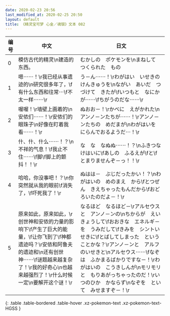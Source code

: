 ```yaml
---
date: 2020-02-23 20:56
last_modified_at: 2020-02-25 20:50
layout: default
title: 《精灵宝可梦 心金／魂银》文本 082
---
```

| 编号 | 中文 | 日文 |
| ---- | ---- | ---- |
| 0 | 模仿古代的精灵\n建造的东西。 | むかしの　ポケモンを\nまねして　つくられた　もの |
| 1 | 嗯⋯⋯！\r我已经从事遗迹的\n研究很多年了，\f有什么东西和往常⋯\f不太一样⋯⋯\r | う－ん⋯⋯！\rわがはい　いせきの　けんきゅうを\nながい　あいだ　つづけて　きたが\fいつもと　なにかが⋯⋯\fちがうのだな⋯⋯\r |
| 2 | 喔喔！\r墙壁上画着的\n安侬们⋯⋯！\r安侬们的眼珠子\n好像在盯着我看⋯⋯！\r | ぬおお－！\rかべに　えがかれた\nアンノ－ンたちが⋯⋯！\rアンノ－ンたちの　めだまが\nわがはいを　にらんでおるようだ⋯！\r |
| 3 | 什、什、什么⋯⋯！？\n不祥的气息！\f我止不住⋯⋯\f脚\f脚上的颤抖！！\r | な　な　なぬぬ⋯⋯！？\nふきつな　けはいに\fあしの　ふるえが\fと\fとまりませんぞ－っ！！\r |
| 4 | 哈哈，你没事吧！？\n你突然就从我的眼前\f消失了，\f吓死我了！\r | ぬはは－　ぶじだったかい！？\nわがはいの　めのまえ　から\fとつぜん　きえちゃったもんだから\fおどろいたのだよ－！\r |
| 5 | 原来如此，原来如此，\r创世神和安侬的力量的影响下\f产生了巨大的能量，\f让你飞到了\f神都遗迹吗？\r安侬和阿鲁夫的遗迹和\n还有创世神⋯⋯\f谜题越来越复杂了！\r我的好奇心\n也越来越强烈了！\r什么时候一定\n要解开这个谜！\r | なるほど　なるほど－\rアルセウスと　アンノ－ンの\nちからが　えいきょうして\fおおきな　エネルギ－を　うみだして\fきみを　シントいせきに\fとばしてしまった　ということかな？\rアンノ－ンと　アルフのいせきと\nアルセウス⋯⋯\fなぞは　ふかまるばかりですな－！\rわがはいの　こうきしんが\nモリモリと　もりあがっちゃったのだ！\rいつのひか　かならず\nなぞを　といて　みせますぞ－！\r |
{: .table .table-bordered .table-hover .xz-pokemon-text .xz-pokemon-text-HGSS }